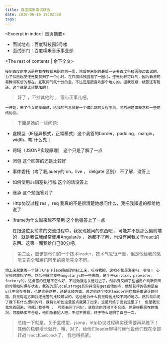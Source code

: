 ```yaml
---
title: 百度糯米面试体会
date: 2016-06-16 19:02:58
tags:
---
```


<Excerpt in index | 首页摘要>
+ 面试地点：百度科技园5号楼
+ 面试部门：百度糯米音乐事业部
<!-- more -->

<The rest of contents | 余下全文>

	接到百度的电话是在我在搜狐离职的前一周，然后在离职的最后一天去百度科技园那边面试的。为了保险起见还是提前到了一个小时。在百度科技园逛了一圈儿，还是比较可以的，因为新浪网易腾讯联想的都在，互联网气氛十分的重，不过还是挺喜欢那个地方的，据我观察，楼顶还有跑道，这个就是比较酷炫的！

> 好了 ，不扯其他的 ， 写点正事儿吧。

	一开始，来了个女前辈面试，给我的气息就是一个偏后端的女程序员，问的问题偏概念和一些网络协议。

> 下面是她的一些问题:

+ 盒模型（IE怪异模式，正常模式）这个我答的border，padding，margin，width，唉 什么鬼！
+ 跨域（JSONP实现原理）  这个只是了解了一点
+ 闭包  这个回答的还是比较好
+ 事件委托（考了我jauery的 on，live ， delgate 区别）  不了解，没答上
+ 如何使用Js阻塞执行栈  这个的话没答上
+ 继承  这个勉强答对了
+ Http协议过程 res ，req   我真的不是很清楚她想问什么，我把我知道的都给她说了
+ iframe为什么越来越不常用  这个勉强答上了一点

	在跟这位女前辈的交流过程中，我发现她问的东西吧 ，可能并不是那么偏前端的，就是我说我经常使用AngularJs ， 她都不了解，也没有问我关于react的东西。这第一面我给自己80分吧。

> 第二面，应该是他们的一个技术leader，技术气息很严重，但是他给我的感觉又完全和腾讯阿里的感觉完全不同。

	他上来就拿着一个贴了One Piece贴纸的Mac上来，哎呀我擦，这咱不都是海米吗，哈哈！ 心里顿时放松了些。然后他就问我些angularjs的一些东西，是关于service，provider，factory的，这点答的还是不怎么好，不过勉强这关是过去了。然后有又问了些当用户刷新页面的时候如何保存状态，我答的是localstroge其实并没有get到他的点，他想获得的答案是在url中保存参数，也确实是这样，还是比较方面。总之他这个技术leader问的都是偏设计的问题，我觉得这方面我还是答的比较可以的，这也是为什么我觉得他比较不同的地方。然后最后问了我下有什么想问的吗，我特么听到这里差点就哭了出来，这尼玛终于面到这里了!  但是我说我急着回来，他就让我等等 ， 可能去问了问hr，说我给的时间合不合适，但是根据现在的情况，可能确实不合适，他们急着招人吧，不过不要紧，终于特么证明了自己一次。

> 总结一下就是，关于盒模型，jsonp，http协议过程确实还需要再熟练下！其他的稳健增长就行。哦，对了，给他们leader聊得时候他说他们现在全部转战`react`和`webpack`了， 我也得抓紧。